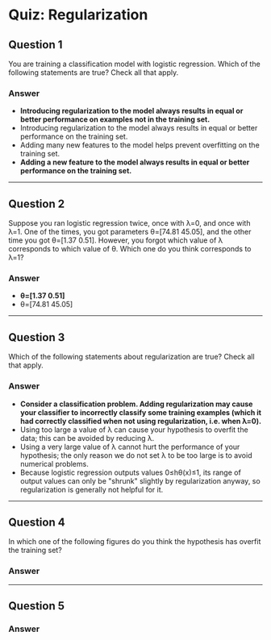 # Quiz: Regularization

## Question 1
You are training a classification model with logistic regression. Which of the following statements are true? Check all that apply.

### Answer
* **Introducing regularization to the model always results in equal or better performance on examples not in the training set.**
* Introducing regularization to the model always results in equal or better performance on the training set.
* Adding many new features to the model helps prevent overfitting on the training set.
* **Adding a new feature to the model always results in equal or better performance on the training set.**

---

## Question 2
Suppose you ran logistic regression twice, once with λ=0, and once with λ=1. One of the times, you got
parameters θ=[74.81 45.05], and the other time you got θ=[1.37 0.51]. However, you forgot which value of
λ corresponds to which value of θ. Which one do you think corresponds to λ=1?

### Answer
* **θ=[1.37 0.51]**
* θ=[74.81 45.05]

---

## Question 3
Which of the following statements about regularization are true? Check all that apply.

### Answer
* **Consider a classification problem. Adding regularization may cause your classifier to incorrectly classify some training examples (which it had correctly classified when not using regularization, i.e. when λ=0).**
* Using too large a value of λ can cause your hypothesis to overfit the data; this can be avoided by reducing λ.
* Using a very large value of λ cannot hurt the performance of your hypothesis; the only reason we do not set λ to be too large is to avoid numerical problems.
* Because logistic regression outputs values 0≤hθ(x)≤1, its range of output values can only be "shrunk" slightly by regularization anyway, so regularization is generally not helpful for it.

---

## Question 4
In which one of the following figures do you think the hypothesis has overfit the training set?

### Answer

---

## Question 5

### Answer
